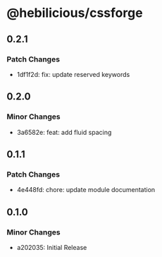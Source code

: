 # @hebilicious/cssforge

## 0.2.1

### Patch Changes

- 1df1f2d: fix: update reserved keywords

## 0.2.0

### Minor Changes

- 3a6582e: feat: add fluid spacing

## 0.1.1

### Patch Changes

- 4e448fd: chore: update module documentation

## 0.1.0

### Minor Changes

- a202035: Initial Release
